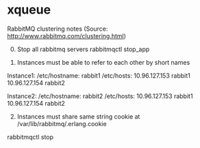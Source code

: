 xqueue
======

RabbitMQ clustering notes (Source: http://www.rabbitmq.com/clustering.html)

0) Stop all rabbitmq servers
rabbitmqctl stop_app

1) Instances must be able to refer to each other by short names

Instance1:
/etc/hostname:
    rabbit1
/etc/hosts:
    10.96.127.153 rabbit1
    10.96.127.154 rabbit2

Instance2:
/etc/hostname:
    rabbit2
/etc/hosts:
    10.96.127.153 rabbit1
    10.96.127.154 rabbit2

2) Instances must share same string cookie at
    /var/lib/rabbitmq/.erlang.cookie

rabbitmqctl stop 
